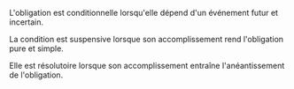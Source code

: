 L'obligation est conditionnelle lorsqu'elle dépend d'un événement futur et incertain.

La condition est suspensive lorsque son accomplissement rend l'obligation pure et simple.

Elle est résolutoire lorsque son accomplissement entraîne l'anéantissement de l'obligation.
